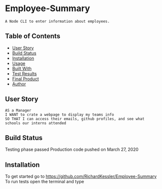 # Employee-Summary

```
A Node CLI to enter information about employees.
```

## Table of Contents

* [User Story](#User%20Story)
* [Build Status](#Build%20Status)
* [Installation](#Installation)
* [Usage](#Usage)
* [Built With](#Built%20with)
* [Test Results](#Results)
* [Final Product](#Final%20Product)
* [Author](#Author)

## User Story

```
AS a Manager
I WANT to crate a webpage to display my teams info
SO THAT I can access their emails, github profiles, and see what schools our interns attended
```

## Build Status

Testing phase passed
Production code pushed on March 27, 2020

## Installation

To get started go to https://github.com/RichardKessler/Employee-Summary<br/>
To run tests open the terminal and type 